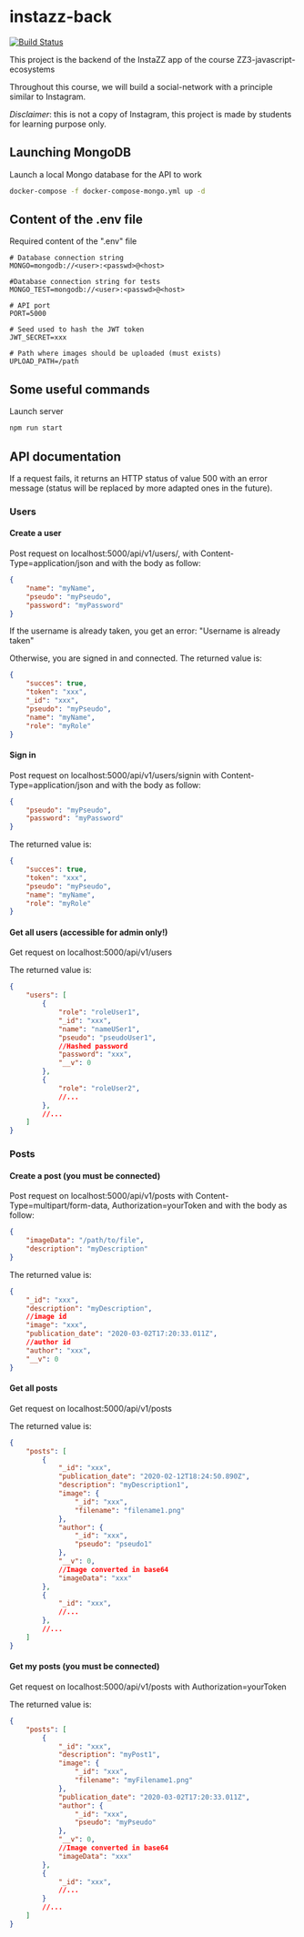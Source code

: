 # instazz-back

[![Build Status](https://travis-ci.org/ThomasCluzel/instazz-back.svg?branch=master)](https://travis-ci.org/ThomasCluzel/instazz-back)

This project is the backend of the InstaZZ app of the course ZZ3-javascript-ecosystems

Throughout this course, we will build a social-network with a
principle similar to Instagram.

_Disclaimer_: this is not a copy of Instagram, this project is made by students
for learning purpose only.

## Launching MongoDB
Launch a local Mongo database for the API to work
```sh
docker-compose -f docker-compose-mongo.yml up -d
```

## Content of the .env file

Required content of the ".env" file
```
# Database connection string
MONGO=mongodb://<user>:<passwd>@<host>

#Database connection string for tests
MONGO_TEST=mongodb://<user>:<passwd>@<host>

# API port
PORT=5000

# Seed used to hash the JWT token
JWT_SECRET=xxx

# Path where images should be uploaded (must exists)
UPLOAD_PATH=/path
```

## Some useful commands

Launch server
```sh
npm run start
```

## API documentation

If a request fails, it returns an HTTP status of value 500 with an error message (status will be replaced by more adapted ones in the future).

### Users

#### Create a user

Post request on localhost:5000/api/v1/users/, with Content-Type=application/json and with the body as follow:
```json
{
	"name": "myName",
	"pseudo": "myPseudo",
	"password": "myPassword"
}
```

If the username is already taken, you get an error: "Username is already taken"

Otherwise, you are signed in and connected. The returned value is:
```json
{
    "succes": true,
    "token": "xxx",
    "_id": "xxx",
    "pseudo": "myPseudo",
    "name": "myName",
    "role": "myRole"
}
```

#### Sign in

Post request on localhost:5000/api/v1/users/signin with Content-Type=application/json and with the body as follow:
```json
{
	"pseudo": "myPseudo",
	"password": "myPassword"
}
```

The returned value is:
```json
{
    "succes": true,
    "token": "xxx",
    "pseudo": "myPseudo",
    "name": "myName",
    "role": "myRole"
}
```

#### Get all users (accessible for admin only!)

Get request on localhost:5000/api/v1/users

The returned value is:
```json
{
    "users": [
        {
            "role": "roleUser1",
            "_id": "xxx",
            "name": "nameUSer1",
            "pseudo": "pseudoUser1",
            //Hashed password
            "password": "xxx",
            "__v": 0
        },
        {
            "role": "roleUser2",
            //...
        },
        //...
    ]
}
```

### Posts

#### Create a post (you must be connected)

Post request on localhost:5000/api/v1/posts with Content-Type=multipart/form-data, Authorization=yourToken and with the body as follow:
```json
{
	"imageData": "/path/to/file",
	"description": "myDescription"
}
```

The returned value is:
```json
{
    "_id": "xxx",
    "description": "myDescription",
    //image id
    "image": "xxx",
    "publication_date": "2020-03-02T17:20:33.011Z",
    //author id
    "author": "xxx",
    "__v": 0
}
```

#### Get all posts

Get request on localhost:5000/api/v1/posts

The returned value is:
```json
{
    "posts": [
        {
            "_id": "xxx",
            "publication_date": "2020-02-12T18:24:50.890Z",
            "description": "myDescription1",
            "image": {
                "_id": "xxx",
                "filename": "filename1.png"
            },
            "author": {
                "_id": "xxx",
                "pseudo": "pseudo1"
            },
            "__v": 0,
            //Image converted in base64
            "imageData": "xxx"
        },
        {
            "_id": "xxx",
            //...
        },
        //...
    ]
}
```

#### Get my posts (you must be connected)

Get request on localhost:5000/api/v1/posts with Authorization=yourToken

The returned value is:
```json
{
    "posts": [
        {
            "_id": "xxx",
            "description": "myPost1",
            "image": {
                "_id": "xxx",
                "filename": "myFilename1.png"
            },
            "publication_date": "2020-03-02T17:20:33.011Z",
            "author": {
                "_id": "xxx",
                "pseudo": "myPseudo"
            },
            "__v": 0,
            //Image converted in base64
            "imageData": "xxx"
        },
        {
            "_id": "xxx",
            //...
        }
        //...
    ]
}
```
